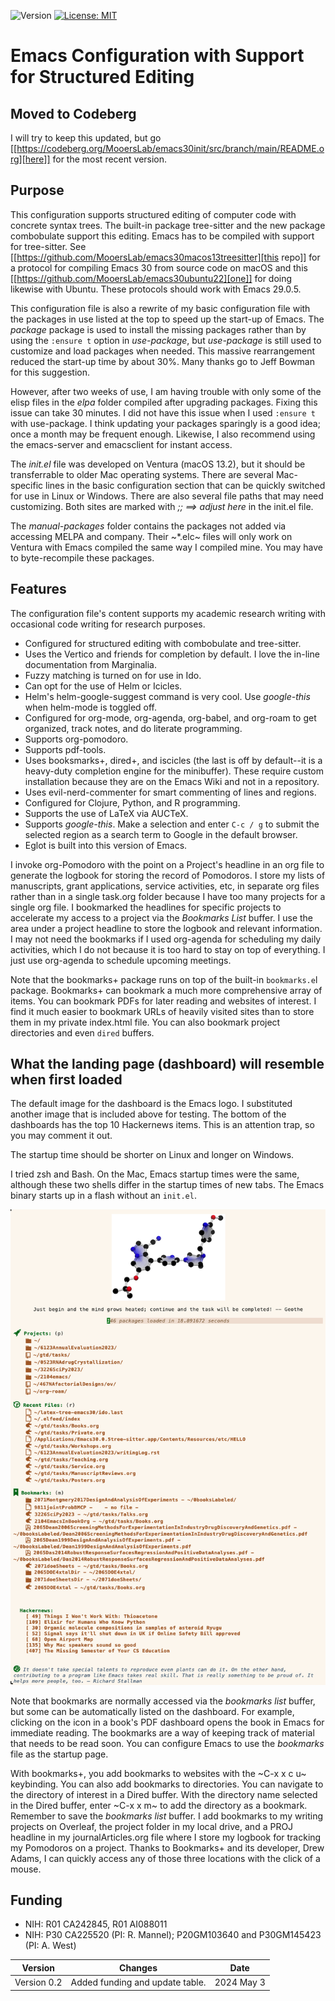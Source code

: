 ![Version](https://img.shields.io/static/v1?label=emacs30venturatreesitterconfig&message=0.1&color=brightcolor)
[![License: MIT](https://img.shields.io/badge/License-MIT-blue.svg)](https://opensource.org/licenses/MIT)

# Emacs Configuration with Support for Structured Editing


## Moved to Codeberg
I will try to keep this updated, but
go [[https://codeberg.org/MooersLab/emacs30init/src/branch/main/README.org][here]] for the most recent version.


## Purpose
This configuration supports structured editing of computer code with concrete syntax trees. 
The built-in package tree-sitter and the new package combobulate support this editing.
Emacs has to be compiled with support for tree-sitter.
See [[https://github.com/MooersLab/emacs30macos13treesitter][this repo]] for a protocol for compiling Emacs 30 from source code on macOS and this [[https://github.com/MooersLab/emacs30ubuntu22][one]] for doing likewise with Ubuntu. 
These protocols should work with Emacs 29.0.5.

This configuration file is also a rewrite of my basic configuration file with the packages in use listed at the top to speed up the start-up of Emacs.
The *package* package is used to install the missing packages rather than by using the `:ensure t` option in
*use-package*, but *use-package* is still used to customize and load packages when needed.
This massive rearrangement reduced the start-up time by about 30%.
Many thanks go to Jeff Bowman for this suggestion.

However, after two weeks of use, I am having trouble with only some of the elisp files in the *elpa* folder compiled after upgrading packages.
Fixing this issue can take 30 minutes.
I did not have this issue when I used `:ensure t` with use-package.
I think updating your packages sparingly is a good idea; once a month may be frequent enough.
Likewise, I also recommend using the emacs-server and emacsclient for instant access.

The *init.el* file was developed on Ventura (macOS 13.2), but it should be transferrable to older Mac operating systems.
There are several Mac-specific lines in the basic configuration section that can be quickly switched for use in Linux or Windows.
There are also several file paths that may need customizing. 
Both sites are marked with *;; ==> adjust here* in the init.el file.

The *manual-packages* folder contains the packages not added via accessing MELPA and company.
Their ~*.elc~ files will only work on Ventura with Emacs compiled the same way I compiled mine.
You may have to byte-recompile these packages.


## Features

The configuration file's content supports my academic research writing with occasional code writing for research purposes.

- Configured for structured editing with combobulate and tree-sitter.
- Uses the Vertico and friends for completion by default. I love the in-line documentation from Marginalia.
- Fuzzy matching is turned on for use in Ido.
- Can opt for the use of Helm or Icicles.
- Helm's helm-google-suggest command is very cool. Use *google-this* when helm-mode is toggled off.
- Configured for org-mode, org-agenda, org-babel, and org-roam to get organized, track notes, and do literate programming.
- Supports org-pomodoro.
- Supports pdf-tools.
- Uses booksmarks+, dired+, and iscicles (the last is off by default--it is a heavy-duty completion engine for the minibuffer). These require custom installation because they are on the Emacs Wiki and not in a repository. 
- Uses evil-nerd-commenter for smart commenting of lines and regions.
- Configured for Clojure, Python, and R programming.
- Supports the use of LaTeX via AUCTeX.
- Supports *google-this*. Make a selection and enter `C-c / g` to submit the selected region as a search term to Google in the default browser.
- Eglot is built into this version of Emacs.

I invoke org-Pomodoro with the point on a Project's headline in an org file to generate the logbook for storing the record of Pomodoros.
I store my lists of manuscripts, grant applications, service activities, etc, in separate org files rather than in a single task.org folder because I have too many projects for a single org file.
I bookmarked the headlines for specific projects to accelerate my access to a project via the *Bookmarks List* buffer.
I use the area under a project headline to store the logbook and relevant information.
I may not need the bookmarks if I used org-agenda for scheduling my daily activities, which I do not because it is too hard to stay on top of everything.
I just use org-agenda to schedule upcoming meetings.

Note that the bookmarks+ package runs on top of the built-in `bookmarks.e`l package. 
Bookmarks+ can bookmark a much more comprehensive array of items.
You can bookmark PDFs for later reading and websites of interest.
I find it much easier to bookmark URLs of heavily visited sites than to store them in my private index.html file.
You can also bookmark project directories and even `dired` buffers.


## What the landing page (dashboard) will resemble when first loaded

The default image for the dashboard is the Emacs logo. 
I substituted another image that is included above for testing.
The bottom of the dashboards has the top 10 Hackernews items.
This is an attention trap, so you may comment it out.

The startup time should be shorter on Linux and longer on Windows. 

I tried zsh and Bash. 
On the Mac, Emacs startup times were the same, although these two shells differ in the startup times of new tabs.
The Emacs binary starts up in a flash without an `init.el`. 

<p align="center"><img src="images/dashboard25Feb.png" /></p>

Note that bookmarks are normally accessed via the *bookmarks list* buffer, but some can be automatically listed on the dashboard.
For example, clicking on the icon in a book's PDF dashboard opens the book in Emacs for immediate reading. 
The bookmarks are a way of keeping track of material that needs to be read soon.
You can configure Emacs to use the *bookmarks* file as the startup page.

With bookmarks+, you add bookmarks to websites with the ~C-x x c u~ keybinding. 
You can also add bookmarks to directories. 
You can navigate to the directory of interest in a Dired buffer. 
With the directory name selected in the Dired buffer, enter ~C-x x m~ to add the directory as a bookmark. 
Remember to save the *bookmarks list* buffer. 
I add bookmarks to my writing projects on Overleaf, the project folder in my local drive, and a PROJ headline in my journalArticles.org file where I store my logbook for tracking my Pomodoros on a project. 
Thanks to Bookmarks+ and its developer, Drew Adams, I can quickly access any of those three locations with the click of a mouse. 

## Funding

- NIH: R01 CA242845, R01 AI088011
- NIH: P30 CA225520 (PI: R. Mannel); P20GM103640 and P30GM145423 (PI: A. West)


|Version      | Changes                                                                                                                                    | Date                 |
|:-----------:|:------------------------------------------------------------------------------------------------------------------------------------------:|:--------------------:|
| Version 0.2 |  Added funding and update table.                                                                                                             | 2024 May 3        |

